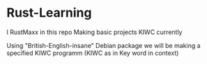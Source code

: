 # Rust-Learning
I RustMaxx in this repo Making basic projects KIWC currently

Using  "British-English-insane" Debian package we will be making a specified KIWC programm
     (KIWC as in Key word in context)



